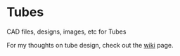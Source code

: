 Tubes
=====

CAD files, designs, images, etc for Tubes

For my thoughts on tube design, check out the [wiki](https://github.com/OpenHyperloop/OpenHyperloop/wiki/Tubes) page.
